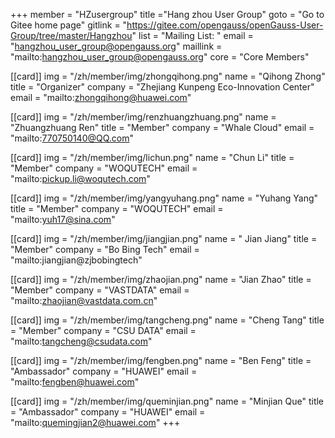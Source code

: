 ﻿+++
member = "HZusergroup"
title ="Hang zhou User Group"
goto = "Go to Gitee home page"
gitlink = "https://gitee.com/opengauss/openGauss-User-Group/tree/master/Hangzhou"
list = "Mailing List: "
email = "hangzhou_user_group@opengauss.org"
maillink = "mailto:hangzhou_user_group@opengauss.org"
core = "Core Members"


[[card]]
img = "/zh/member/img/zhongqihong.png"
name = "Qihong Zhong"
title = "Organizer"
company = "Zhejiang Kunpeng Eco-Innovation Center"
email = "mailto:zhongqihong@huawei.com"

[[card]]
img = "/zh/member/img/renzhuangzhuang.png"
name = "Zhuangzhuang Ren"
title = "Member"
company = "Whale Cloud"
email = "mailto:770750140@QQ.com"

[[card]]
img = "/zh/member/img/lichun.png"
name = "Chun Li"
title = "Member"
company = "WOQUTECH"
email = "mailto:pickup.li@woqutech.com"


[[card]]
img = "/zh/member/img/yangyuhang.png"
name = "Yuhang Yang"
title = "Member"
company = "WOQUTECH"
email = "mailto:yuh17@sina.com"

[[card]]
img = "/zh/member/img/jiangjian.png"
name = " Jian Jiang"
title = "Member"
company = "Bo Bing Tech"
email = "mailto:jiangjian@zjbobingtech"

[[card]]
img = "/zh/member/img/zhaojian.png"
name = "Jian Zhao"
title = "Member"
company = "VASTDATA"
email = "mailto:zhaojian@vastdata.com.cn"

[[card]]
img = "/zh/member/img/tangcheng.png"
name = "Cheng Tang"
title = "Member"
company = "CSU DATA"
email = "mailto:tangcheng@csudata.com"


[[card]]
img = "/zh/member/img/fengben.png"
name = "Ben Feng"
title = "Ambassador"
company = "HUAWEI"
email = "mailto:fengben@huawei.com"

[[card]]
img = "/zh/member/img/queminjian.png"
name = "Minjian Que"
title = "Ambassador"
company = "HUAWEI"
email = "mailto:quemingjian2@huawei.com"
+++